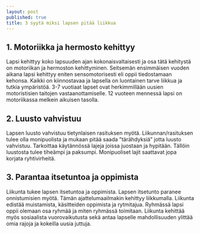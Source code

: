 ```yaml
---
layout: post
published: true
title: 3 syytä miksi lapsen pitää liikkua
---
```



## 1. Motoriikka ja hermosto kehittyy
 
Lapsi kehittyy koko lapsuuden ajan kokonaisvaltaisesti ja osa tätä kehitystä on motoriikan ja hermoston kehittyminen. Seitsemän ensimmäisen vuoden aikana lapsi kehittyy eniten sensomotorisesti eli oppii tiedostamaan kehonsa. Kaikki on kiinnostavaa ja lapsella on luontainen tarve liikkua ja tutkia ympäristöä. 3-7 vuotiaat lapset ovat herkimmillään uusien motoristisien taitojen vastaanottamiselle. 12 vuoteen mennessä lapsi on motoriikassa melkein aikuisen tasolla. 
 
## 2. Luusto vahvistuu
 
Lapsen luusto vahvistuu tietynlaisen rasituksen myötä. Liikunnan/rasituksen tulee olla monipuolista ja mukaan pitää saada ”tärähdyksiä” jotta luusto vahvistuu. Tarkoittaa käytännössä lajeja joissa juostaan ja hypitään. Tällöin luustosta tulee tiheämpi ja paksumpi.  Monipuoliset lajit saattavat jopa korjata ryhtivirheitä.
 
## 3. Parantaa itsetuntoa ja oppimista
 
Liikunta tukee lapsen itsetuntoa ja oppimista. Lapsen itsetunto paranee onnistumisien myötä. Tämän ajattelumaailmakin kehittyy liikkumalla. Liikunta edistää muistamista, käsitteiden oppimista ja rytmitajua. Ryhmässä lapsi oppii olemaan osa ryhmää ja miten ryhmässä toimitaan. Liikunta kehittää myös sosiaalista vuorovaikutusta sekä antaa lapselle mahdollisuuden ylittää omia rajoja ja kokeilla uusia juttuja.
